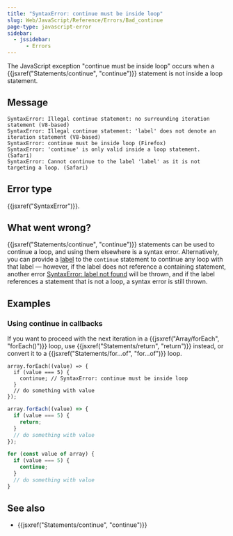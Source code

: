 ```yaml
---
title: "SyntaxError: continue must be inside loop"
slug: Web/JavaScript/Reference/Errors/Bad_continue
page-type: javascript-error
sidebar:
  - jssidebar:
      - Errors
---
```


The JavaScript exception "continue must be inside loop" occurs when a {{jsxref("Statements/continue", "continue")}} statement is not inside a loop statement.

## Message

```plain
SyntaxError: Illegal continue statement: no surrounding iteration statement (V8-based)
SyntaxError: Illegal continue statement: 'label' does not denote an iteration statement (V8-based)
SyntaxError: continue must be inside loop (Firefox)
SyntaxError: 'continue' is only valid inside a loop statement. (Safari)
SyntaxError: Cannot continue to the label 'label' as it is not targeting a loop. (Safari)
```

## Error type

{{jsxref("SyntaxError")}}.

## What went wrong?

{{jsxref("Statements/continue", "continue")}} statements can be used to continue a loop, and using them elsewhere is a syntax error. Alternatively, you can provide a [label](/en-US/docs/Web/JavaScript/Reference/Statements/label) to the `continue` statement to continue any loop with that label — however, if the label does not reference a containing statement, another error [SyntaxError: label not found](/en-US/docs/Web/JavaScript/Reference/Errors/Label_not_found) will be thrown, and if the label references a statement that is not a loop, a syntax error is still thrown.

## Examples

### Using continue in callbacks

If you want to proceed with the next iteration in a {{jsxref("Array/forEach", "forEach()")}} loop, use {{jsxref("Statements/return", "return")}} instead, or convert it to a {{jsxref("Statements/for...of", "for...of")}} loop.

```js-nolint example-bad
array.forEach((value) => {
  if (value === 5) {
    continue; // SyntaxError: continue must be inside loop
  }
  // do something with value
});
```

```js example-good
array.forEach((value) => {
  if (value === 5) {
    return;
  }
  // do something with value
});
```

```js example-good
for (const value of array) {
  if (value === 5) {
    continue;
  }
  // do something with value
}
```

## See also

- {{jsxref("Statements/continue", "continue")}}

